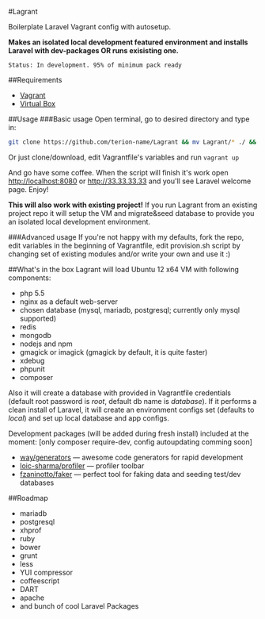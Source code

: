 #Lagrant

Boilerplate Laravel Vagrant config with autosetup.

**Makes an isolated local development featured environment and installs Laravel with dev-packages OR runs exisisting one.**
```
Status: In development. 95% of minimum pack ready
```
##Requirements
* [Vagrant](http://www.vagrantup.com/)
* [Virtual Box](https://www.virtualbox.org/)

##Usage
###Basic usage
Open terminal, go to desired directory and type in:
```bash
git clone https://github.com/terion-name/Lagrant && mv Lagrant/* ./ && rm -r -f Lagrant && vagrant up
```
Or just clone/download, edit Vagrantfile's variables and run ```vagrant up```

And go have some coffee.
When the script will finish it's work open [http://localhost:8080](http://localhost:8080) or http://33.33.33.33 and you'll see Laravel welcome page.
Enjoy!

**This will also work with existing project!**
If you run Lagrant from an existing project repo it will setup the VM and migrate&seed database to provide you an isolated local development environment.

###Advanced usage
If you're not happy with my defaults, fork the repo, edit variables in the beginning of Vagrantfile, edit provision.sh script by changing set of existing modules and/or write your own and use it :)

##What's in the box
Lagrant will load Ubuntu 12 x64 VM with following components:
* php 5.5
* nginx as a default web-server
* chosen database (mysql, mariadb, postgresql; currently only mysql supported)
* redis
* mongodb
* nodejs and npm
* gmagick or imagick (gmagick by default, it is quite faster)
* xdebug
* phpunit
* composer
 
Also it will create a database with provided in Vagrantfile credentials (default root password is *root*, default db name is *database*).
If it performs a clean install of Laravel, it will create an environment configs set (defaults to *local*) and set up local database and app configs.

Development packages (will be added during fresh install) included at the moment:
[only composer require-dev, config autoupdating comming soon]
* [way/generators](https://github.com/JeffreyWay/Laravel-4-Generators) — awesome code generators for rapid development
* [loic-sharma/profiler](https://github.com/loic-sharma/profiler) — profiler toolbar
* [fzaninotto/faker](https://github.com/fzaninotto/Faker) — perfect tool for faking data and seeding test/dev databases

##Roadmap
* mariadb
* postgresql
* xhprof
* ruby
* bower
* grunt
* less
* YUI compressor
* coffeescript
* DART
* apache
* and bunch of cool Laravel Packages
